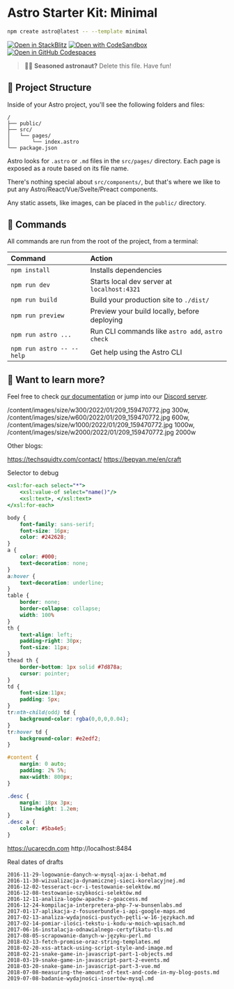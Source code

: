 # Astro Starter Kit: Minimal

```sh
npm create astro@latest -- --template minimal
```

[![Open in StackBlitz](https://developer.stackblitz.com/img/open_in_stackblitz.svg)](https://stackblitz.com/github/withastro/astro/tree/latest/examples/minimal)
[![Open with CodeSandbox](https://assets.codesandbox.io/github/button-edit-lime.svg)](https://codesandbox.io/p/sandbox/github/withastro/astro/tree/latest/examples/minimal)
[![Open in GitHub Codespaces](https://github.com/codespaces/badge.svg)](https://codespaces.new/withastro/astro?devcontainer_path=.devcontainer/minimal/devcontainer.json)

> 🧑‍🚀 **Seasoned astronaut?** Delete this file. Have fun!

## 🚀 Project Structure

Inside of your Astro project, you'll see the following folders and files:

```text
/
├── public/
├── src/
│   └── pages/
│       └── index.astro
└── package.json
```

Astro looks for `.astro` or `.md` files in the `src/pages/` directory. Each page is exposed as a route based on its file name.

There's nothing special about `src/components/`, but that's where we like to put any Astro/React/Vue/Svelte/Preact components.

Any static assets, like images, can be placed in the `public/` directory.

## 🧞 Commands

All commands are run from the root of the project, from a terminal:

| Command                   | Action                                           |
|:--------------------------|:-------------------------------------------------|
| `npm install`             | Installs dependencies                            |
| `npm run dev`             | Starts local dev server at `localhost:4321`      |
| `npm run build`           | Build your production site to `./dist/`          |
| `npm run preview`         | Preview your build locally, before deploying     |
| `npm run astro ...`       | Run CLI commands like `astro add`, `astro check` |
| `npm run astro -- --help` | Get help using the Astro CLI                     |

## 👀 Want to learn more?

Feel free to check [our documentation](https://docs.astro.build) or jump into our [Discord server](https://astro.build/chat).

/content/images/size/w300/2022/01/209_159470772.jpg 300w,
/content/images/size/w600/2022/01/209_159470772.jpg 600w,
/content/images/size/w1000/2022/01/209_159470772.jpg 1000w,
/content/images/size/w2000/2022/01/209_159470772.jpg 2000w

Other blogs:

https://techsquidtv.com/contact/
https://bepyan.me/en/craft

Selector to debug

```xsl
<xsl:for-each select="*">
    <xsl:value-of select="name()"/> 
    <xsl:text>, </xsl:text>
</xsl:for-each>
```


```css
body {
    font-family: sans-serif;
    font-size: 16px;
    color: #242628;
}
a {
    color: #000;
    text-decoration: none;
}
a:hover {
    text-decoration: underline;
}
table {
    border: none;
    border-collapse: collapse;
    width: 100%
}
th {
    text-align: left;
    padding-right: 30px;
    font-size: 11px;
}
thead th {
    border-bottom: 1px solid #7d878a;
    cursor: pointer;
}
td {
    font-size:11px;
    padding: 5px;
}
tr:nth-child(odd) td {
    background-color: rgba(0,0,0,0.04);
}
tr:hover td {
    background-color: #e2edf2;
}

#content {
    margin: 0 auto;
    padding: 2% 5%;
    max-width: 800px;
}

.desc {
    margin: 18px 3px;
    line-height: 1.2em;
}
.desc a {
    color: #5ba4e5;
}
```

https://ucarecdn.com
http://localhost:8484

Real dates of drafts

```
2016-11-29-logowanie-danych-w-mysql-ajax-i-behat.md
2016-11-30-wizualizacja-dynamicznej-sieci-korelacyjnej.md
2016-12-02-tesseract-ocr-i-testowanie-selektów.md
2016-12-08-testowanie-szybkości-selektów.md
2016-12-11-analiza-logów-apache-z-goaccess.md
2016-12-24-kompilacja-interpretera-php-7-w-bunsenlabs.md
2017-01-17-aplikacja-z-fosuserbundle-i-api-google-maps.md
2017-02-13-analiza-wydajności-pustych-pętli-w-16-językach.md
2017-02-14-pomiar-ilości-tekstu-i-kodu-w-moich-wpisach.md
2017-06-16-instalacja-odnawialnego-certyfikatu-tls.md
2017-08-05-scrapowanie-danych-w-języku-perl.md
2018-02-13-fetch-promise-oraz-string-templates.md
2018-02-20-xss-attack-using-script-style-and-image.md
2018-02-21-snake-game-in-javascript-part-1-objects.md
2018-03-19-snake-game-in-javascript-part-2-events.md
2018-03-20-snake-game-in-javascript-part-3-vue.md
2018-07-08-measuring-the-amount-of-text-and-code-in-my-blog-posts.md
2019-07-08-badanie-wydajności-insertów-mysql.md
```